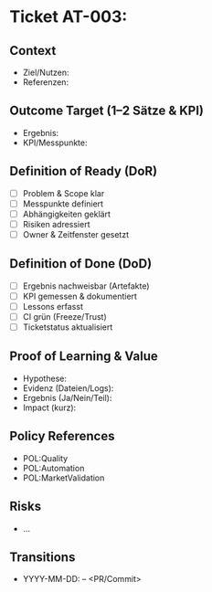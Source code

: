 # Ticket AT-003: <Kurz-Titel>

## Context
- Ziel/Nutzen:
- Referenzen:

## Outcome Target (1–2 Sätze & KPI)
- Ergebnis:
- KPI/Messpunkte:

## Definition of Ready (DoR)
- [ ] Problem & Scope klar
- [ ] Messpunkte definiert
- [ ] Abhängigkeiten geklärt
- [ ] Risiken adressiert
- [ ] Owner & Zeitfenster gesetzt

## Definition of Done (DoD)
- [ ] Ergebnis nachweisbar (Artefakte)
- [ ] KPI gemessen & dokumentiert
- [ ] Lessons erfasst
- [ ] CI grün (Freeze/Trust)
- [ ] Ticketstatus aktualisiert

## Proof of Learning & Value
- Hypothese:
- Evidenz (Dateien/Logs):
- Ergebnis (Ja/Nein/Teil):
- Impact (kurz):

## Policy References
- POL:Quality
- POL:Automation
- POL:MarketValidation

## Risks
- …

## Transitions
- YYYY-MM-DD: <Aktion> – <PR/Commit>
